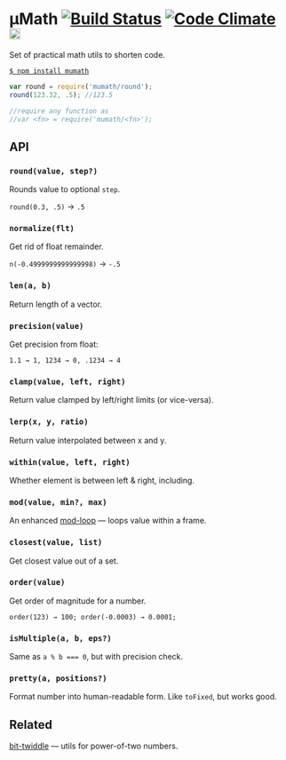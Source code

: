 # μMath [![Build Status](https://travis-ci.org/dfcreative/mumath.svg?branch=master)](https://travis-ci.org/dfcreative/mumath) [![Code Climate](https://codeclimate.com/github/dfcreative/mumath/badges/gpa.svg)](https://codeclimate.com/github/dfcreative/mumath) <a href="UNLICENSE"><img src="http://upload.wikimedia.org/wikipedia/commons/6/62/PD-icon.svg" width="20"/></a>

Set of practical math utils to shorten code.

[`$ npm install mumath`](https://npmjs.org/package/mumath)

```js
var round = require('mumath/round');
round(123.32, .5); //123.5

//require any function as
//var <fn> = require('mumath/<fn>');
```

## API

### `round(value, step?)`

Rounds value to optional `step`.

`round(0.3, .5)` → `.5`


### `normalize(flt)`

Get rid of float remainder.

`n(-0.4999999999999998)` → `-.5`


### `len(a, b)`

Return length of a vector.


### `precision(value)`

Get precision from float:

`1.1 → 1, 1234 → 0, .1234 → 4`


### `clamp(value, left, right)`

Return value clamped by left/right limits (or vice-versa).


### `lerp(x, y, ratio)`

Return value interpolated between x and y.


### `within(value, left, right)`

Whether element is between left & right, including.


### `mod(value, min?, max)`

An enhanced [mod-loop](http://npmjs.org/package/mod-loop) — loops value within a frame.


### `closest(value, list)`

Get closest value out of a set.


### `order(value)`

Get order of magnitude for a number.

`order(123) → 100; order(-0.0003) → 0.0001;`


### `isMultiple(a, b, eps?)`

Same as `a % b === 0`, but with precision check.


### `pretty(a, positions?)`

Format number into human-readable form. Like `toFixed`, but works good.


## Related

[bit-twiddle](https://www.npmjs.com/package/bit-twiddle) — utils for power-of-two numbers.
